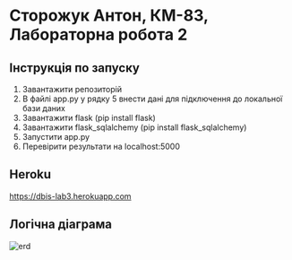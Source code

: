 # Сторожук Антон, КМ-83, Лабораторна робота 2
## Інструкція по запуску
1. Завантажити репозиторій
2. В файлі app.py у рядку 5 внести дані для підключення до локальної бази даних
3. Завантажити flask (pip install flask)
4. Завантажити flask_sqlalchemy (pip install flask_sqlalchemy)
5. Запустити app.py
6. Перевірити результати на localhost:5000

## Heroku
https://dbis-lab3.herokuapp.com

## Логічна діаграма
![erd](https://user-images.githubusercontent.com/44733274/117507572-e8738100-af8f-11eb-9245-2c3547bdc042.png)
